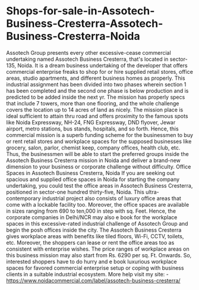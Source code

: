 # Shops-for-sale-in-Assotech-Business-Cresterra-Assotech-Business-Cresterra-Noida
Assotech Group presents every other excessive-cease commercial undertaking named Assotech Business  Cresterra, that's located in sector-135, Noida. It is a dream business undertaking of the developer that offers commercial enterprise freaks to shop for or hire supplied retail stores, office areas, studio apartments, and different business homes as properly. This industrial assignment has been divided into two phases wherein section 1 has been completed and the second one phase is below production and is predicted to be added inside the next yr.    The mission has properly specs that include 7 towers, more than one flooring, and the whole challenge covers the location up to 14 acres of land as nicely. The mission place is ideal sufficient to attain thru road and offers proximity to the famous spots like Noida Expressway, NH-24, FNG Expressway, DND flyover, Jewar airport, metro stations, bus stands, hospitals, and so forth. Hence, this commercial mission is a superb funding scheme for the businessmen to buy or rent retail stores and workplace spaces for the supposed businesses like grocery, salon, parlor, chemist keep, company offices, health club, etc. Thus, the businessmen will be able to start the preferred groups inside the Assotech Business Cresterra mission in Noida and deliver a brand-new dimension to your business or corporate challenge without difficulty.    Office Spaces in Assotech Business Cresterra, Noida    If you are seeking out spacious and supplied office spaces in Noida for starting the company undertaking, you could test the office areas in Assotech Business Cresterra, positioned in sector-one hundred thirty-five, Noida. This ultra-contemporary industrial project also consists of luxury office areas that come with a lockable facility too. Moreover, the office spaces are available in sizes ranging from 690 to ten,000 in step with sq. Feet. Hence, the corporate companies in Delhi/NCR may also e book for the workplace spaces in this excessive-rated industrial challenge of Assotech Group and begin the posh offices inside the city.     The Assotech Business Cresterra gives workplace areas with benefits like tiled floors, Wi-Fi, CCTV, toilets, etc. Moreover, the shoppers can lease or rent the office areas too as consistent with enterprise wishes. The price ranges of workplace areas on this business mission may also start from Rs. 6290 per sq. Ft. Onwards. So, interested shoppers have to do hurry and e book luxurious workplace spaces for favored commercial enterprise setup or coping with business clients in a suitable industrial ecosystem. More help visit my site: - https://www.noidacommercial.com/label/assotech-business-cresterra/    
